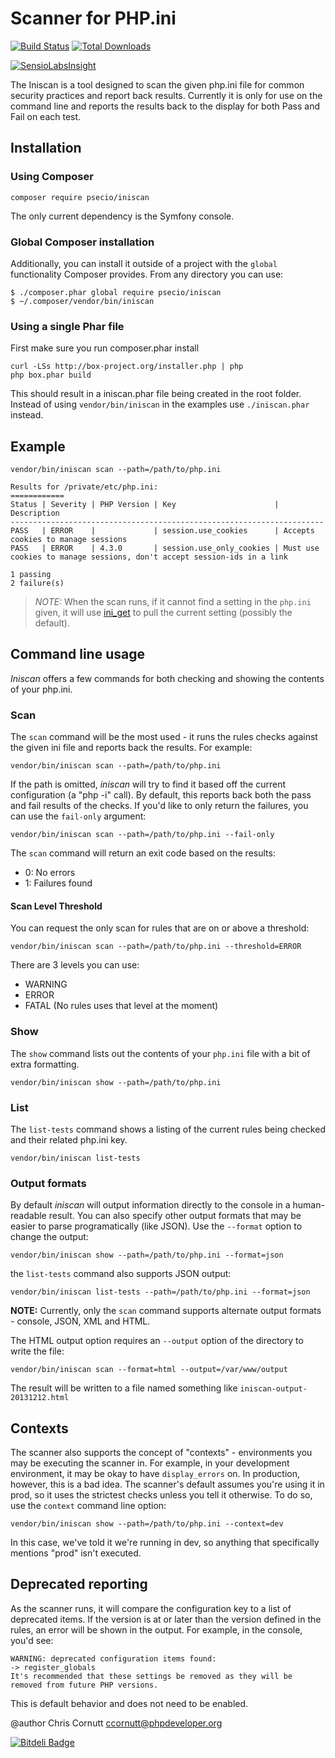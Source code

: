 Scanner for PHP.ini
===========================

[![Build Status](https://secure.travis-ci.org/psecio/iniscan.png?branch=master)](http://travis-ci.org/psecio/iniscan)
[![Total Downloads](https://img.shields.io/packagist/dt/psecio/versionscan.svg?style=flat-square)](https://packagist.org/packages/psecio/versionscan)

[![SensioLabsInsight](https://insight.sensiolabs.com/projects/262321f3-1522-4e82-abd6-7968e108ee87/small.png)](https://insight.sensiolabs.com/projects/262321f3-1522-4e82-abd6-7968e108ee87)

The Iniscan is a tool designed to scan the given php.ini file for common security practices
and report back results. Currently it is only for use on the command line and reports the
results back to the display for both Pass and Fail on each test.

Installation
------------

### Using Composer

```shell
composer require psecio/iniscan
```


The only current dependency is the Symfony console.

### Global Composer installation
Additionally, you can install it outside of a project with the `global` functionality Composer provides. From
any directory you can use:

```
$ ./composer.phar global require psecio/iniscan
$ ~/.composer/vendor/bin/iniscan
```

### Using a single Phar file

First make sure you run composer.phar install
```
curl -LSs http://box-project.org/installer.php | php
php box.phar build
```
This should result in a iniscan.phar file being created in the root folder.
Instead of using `vendor/bin/iniscan` in the examples use `./iniscan.phar` instead.

Example
-------
```
vendor/bin/iniscan scan --path=/path/to/php.ini
```
```
Results for /private/etc/php.ini:
============
Status | Severity | PHP Version | Key                      | Description
----------------------------------------------------------------------
PASS   | ERROR    |             | session.use_cookies      | Accepts cookies to manage sessions
PASS   | ERROR    | 4.3.0       | session.use_only_cookies | Must use cookies to manage sessions, don't accept session-ids in a link

1 passing
2 failure(s)
```

> *NOTE:* When the scan runs, if it cannot find a setting in the `php.ini` given, it will use [ini_get](http://php.net/ini_get) to pull the current setting (possibly the default).

Command line usage
------------------

*Iniscan* offers a few commands for both checking and showing the contents of your php.ini.

### Scan

The `scan` command will be the most used - it runs the rules checks against the given ini file and reports back the results. For example:

```
vendor/bin/iniscan scan --path=/path/to/php.ini
```

If the path is omitted, *iniscan* will try to find it based off the current configuration (a "php -i" call). By default, this reports back both the pass and fail results of the checks. If you'd like to only return the failures, you can use the `fail-only` argument:

```
vendor/bin/iniscan scan --path=/path/to/php.ini --fail-only
```

The `scan` command will return an exit code based on the results:

- 0: No errors
- 1: Failures found


#### Scan Level Threshold
You can request the only scan for rules that are on or above a threshold:

```
vendor/bin/iniscan scan --path=/path/to/php.ini --threshold=ERROR
```

There are 3 levels you can use:
* WARNING
* ERROR
* FATAL (No rules uses that level at the moment)


### Show

The `show` command lists out the contents of your `php.ini` file with a bit of extra formatting.

```
vendor/bin/iniscan show --path=/path/to/php.ini
```

### List

The `list-tests` command shows a listing of the current rules being checked and their related php.ini key.

```
vendor/bin/iniscan list-tests
```

### Output formats

By default *iniscan* will output information directly to the console in a human-readable result. You can also specify other output formats that may be easier to parse programatically (like JSON). Use the `--format` option to change the output:

```
vendor/bin/iniscan show --path=/path/to/php.ini --format=json
```

the `list-tests` command also supports JSON output:

```
vendor/bin/iniscan list-tests --path=/path/to/php.ini --format=json
```

**NOTE:** Currently, only the `scan` command supports alternate output formats - console, JSON, XML and HTML.

The HTML output option requires an `--output` option of the directory to write the file:

```
vendor/bin/iniscan scan --format=html --output=/var/www/output
```

The result will be written to a file named something like `iniscan-output-20131212.html`


Contexts
--------

The scanner also supports the concept of "contexts" - environments you may be executing the scanner in. For example, in your development environment, it may be okay to have `display_errors` on. In production, however, this is a bad idea. The scanner's default assumes you're using it in prod, so it uses the strictest checks unless you tell it otherwise. To do so, use the `context` command line option:

```
vendor/bin/iniscan show --path=/path/to/php.ini --context=dev
```

In this case, we've told it we're running in dev, so anything that specifically mentions "prod" isn't executed.


Deprecated reporting
--------------------

As the scanner runs, it will compare the configuration key to a list of deprecated items. If the version is at or later than the version defined in the rules, an error will be shown in the output. For example, in the console, you'd see:

```
WARNING: deprecated configuration items found:
-> register_globals
It's recommended that these settings be removed as they will be removed from future PHP versions.
```

This is default behavior and does not need to be enabled.



@author Chris Cornutt <ccornutt@phpdeveloper.org>


[![Bitdeli Badge](https://d2weczhvl823v0.cloudfront.net/psecio/iniscan/trend.png)](https://bitdeli.com/free "Bitdeli Badge")

